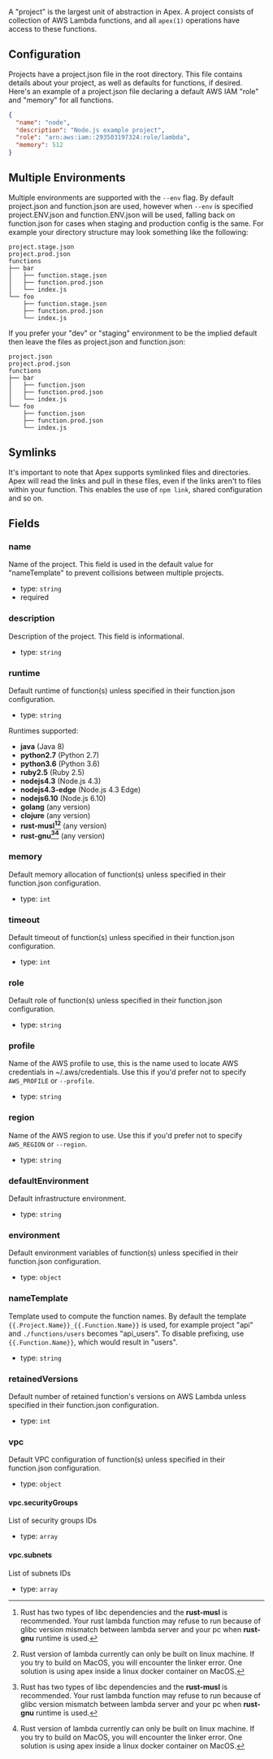 
A "project" is the largest unit of abstraction in Apex. A project consists of collection of AWS Lambda functions, and
all `apex(1)` operations have access to these functions.

## Configuration

Projects have a project.json file in the root directory. This file contains details about your project, as well as
defaults for functions, if desired. Here's an example of a project.json file declaring a default AWS IAM "role" and "memory" for all functions.

```json
{
  "name": "node",
  "description": "Node.js example project",
  "role": "arn:aws:iam::293503197324:role/lambda",
  "memory": 512
}
```

## Multiple Environments

Multiple environments are supported with the `--env` flag. By default project.json and function.json are used, however when `--env` is specified project.ENV.json and function.ENV.json will be used, falling back on function.json for cases when staging and production config is the same. For example your directory structure may look something like the following:

```
project.stage.json
project.prod.json
functions
├── bar
│   ├── function.stage.json
│   ├── function.prod.json
│   └── index.js
└── foo
    ├── function.stage.json
    ├── function.prod.json
    └── index.js
```

If you prefer your "dev" or "staging" environment to be the implied default then leave the files as project.json and function.json:

```
project.json
project.prod.json
functions
├── bar
│   ├── function.json
│   ├── function.prod.json
│   └── index.js
└── foo
    ├── function.json
    ├── function.prod.json
    └── index.js
```

## Symlinks

It's important to note that Apex supports symlinked files and directories. Apex will read the links and pull in these files, even if the links aren't to files within your function. This enables the use of `npm link`, shared configuration and so on.

## Fields

### name

Name of the project. This field is used in the default value for "nameTemplate" to prevent collisions between multiple projects.

- type: `string`
- required

### description

Description of the project. This field is informational.

- type: `string`

### runtime

Default runtime of function(s) unless specified in their function.json configuration.

- type: `string`

Runtimes supported:

- __java__ (Java 8)
- __python2.7__ (Python 2.7)
- __python3.6__ (Python 3.6)
- __ruby2.5__ (Ruby 2.5)
- __nodejs4.3__ (Node.js 4.3)
- __nodejs4.3-edge__ (Node.js 4.3 Edge)
- __nodejs6.10__ (Node.js 6.10)
- __golang__ (any version)
- __clojure__ (any version)
- __rust-musl[^rust-runtime][^rust-linux-only]__ (any version)
- __rust-gnu[^rust-runtime][^rust-linux-only]__ (any version)

[^rust-runtime]: Rust has two types of libc dependencies and the __rust-musl__ is recommended. Your rust lambda function may refuse to run because of glibc version mismatch between lambda server and your pc when __rust-gnu__ runtime is used.

[^rust-linux-only]: Rust version of lambda currently can only be built on linux machine. If you try to build on MacOS, you will encounter the linker error. One solution is using apex inside a linux docker container on MacOS.

### memory

Default memory allocation of function(s) unless specified in their function.json configuration.

- type: `int`

### timeout

Default timeout of function(s) unless specified in their function.json configuration.

- type: `int`

### role

Default role of function(s) unless specified in their function.json configuration.

- type: `string`

### profile

Name of the AWS profile to use, this is the name used to locate AWS credentials in ~/.aws/credentials. Use this if you'd prefer not to specify `AWS_PROFILE` or `--profile`.

- type: `string`

### region

Name of the AWS region to use. Use this if you'd prefer not to specify `AWS_REGION` or `--region`.

- type: `string`

### defaultEnvironment

Default infrastructure environment.

- type: `string`

### environment

Default environment variables of function(s) unless specified in their function.json configuration.

- type: `object`

### nameTemplate

Template used to compute the function names. By default the template `{{.Project.Name}}_{{.Function.Name}}` is used, for example project "api" and `./functions/users` becomes "api_users". To disable prefixing, use `{{.Function.Name}}`, which would result in "users".

- type: `string`

### retainedVersions

Default number of retained function's versions on AWS Lambda unless specified in their function.json configuration.

- type: `int`

### vpc

Default VPC configuration of function(s) unless specified in their function.json configuration.

- type: `object`

#### vpc.securityGroups

List of security groups IDs

- type: `array`

#### vpc.subnets

List of subnets IDs

- type: `array`
